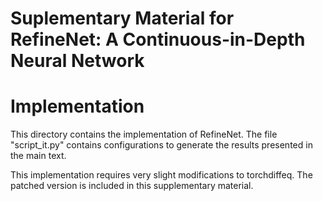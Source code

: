# Suplementary Material for RefineNet: A Continuous-in-Depth Neural Network
# Implementation

This directory contains the implementation of RefineNet. 
The file "script_it.py" contains configurations to generate the results presented in the main text.

This implementation requires very slight modifications to torchdiffeq. The patched version is included in this supplementary material.
